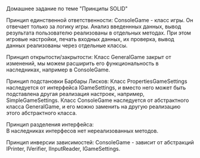 Домашнее задание по теме "Принципы SOLID"

Принцип единственной ответственности: 
	ConsoleGame - класс игры. Он отвечает только за логику игры. Анализ введеннных данных, вывод результата пользователю реализованы в отдельных методах. 
	При этом игровые настройки, печать входных данных, их проверка, вывод данных реализованы через отдельные классы. 

Принцип открытости/закрытости: 
	Класс GeneralGame закрыт от изменений, мы можем расширить его функциональность в наследниках, например в ConsoleGame. 

Принцип подстановки Барбары Лисков: 
	Класс PropertiesGameSettings наследуется от интерфейса IGameSettings, и вместо него может быть подставлена другая реализация настроек, например, SimpleGameSettings. 
	Класс ConsoleGame наследуется от абстрактного класса GeneralGame, и его можно заменить на другую реализацию этого абстрактного класса.

Принцип разделения интерфейса:  
	В наследниках интерфесов нет нереализованных методов.
	
Принцип инверсии зависимостей: 
	ConsoleGame - зависит от абстракций IPrinter, IVerifier, IInputReader, IGameSettings.

